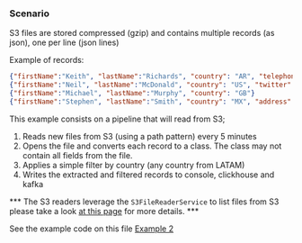 ### Scenario
S3 files are stored compressed (gzip) and contains multiple records (as json), one per line (json lines)

Example of records:
```json lines
{"firstName":"Keith", "lastName":"Richards", "country": "AR", "telephone":  "1234567890"}
{"firstName":"Neil", "lastName":"McDonald", "country": "US", "twitter":  "@neilM"}
{"firstName":"Michael", "lastName":"Murphy", "country": "GB"}
{"firstName":"Stephen", "lastName":"Smith", "country": "MX", "address": "1/2 Example Street. State. Country. AB10CD"}
```

This example consists on a pipeline that will read from S3;
1. Reads new files from S3 (using a path pattern) every 5 minutes
2. Opens the file and converts each record to a class. The class may not contain all fields from the file.  
3. Applies a simple filter by country (any country from LATAM)
4. Writes the extracted and filtered records to console, clickhouse and kafka

*** The S3 readers leverage the `S3FileReaderService` to list files from S3 please take a look [at this page](../S3FileReaderService.md) for more details. ***

See the example code on this file [Example 2](/src/main/scala/examples/pipes/Example2.scala)